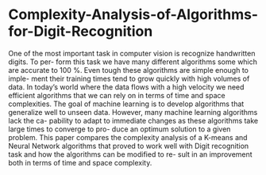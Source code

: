 # Complexity-Analysis-of-Algorithms-for-Digit-Recognition
One of the most important task in computer vision is recognize handwritten digits. To per- form this task we have many different algorithms some which are accurate to 100 %. Even tough these algorithms are simple enough to imple- ment their training times tend to grow quickly with high volumes of data. In today’s world where the data flows with a high velocity we need efficient algorithms that we can rely on in terms of time and space complexities. The goal of machine learning is to develop algorithms that generalize well to unseen data. However, many machine learning algorithms lack the ca- pability to adapt to immediate changes as these algorithms take large times to converge to pro- duce an optimum solution to a given problem. This paper compares the complexity analysis of a K-means and Neural Network algorithms that proved to work well with Digit recognition task and how the algorithms can be modified to re- sult in an improvement both in terms of time and space complexity.

